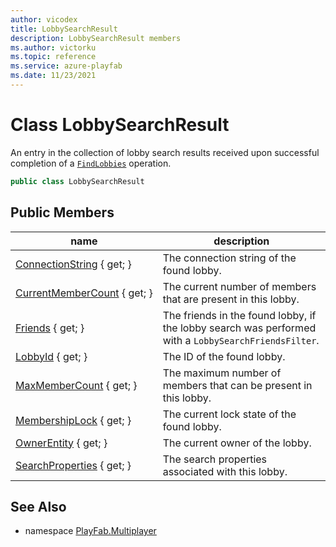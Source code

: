 ```yaml
---
author: vicodex
title: LobbySearchResult
description: LobbySearchResult members
ms.author: victorku
ms.topic: reference
ms.service: azure-playfab
ms.date: 11/23/2021
---
```


# Class LobbySearchResult

An entry in the collection of lobby search results received upon successful completion of a [`FindLobbies`](./PlayFabMultiplayer/FindLobbies.md) operation.

```csharp
public class LobbySearchResult
```

## Public Members

| name | description |
| --- | --- |
| [ConnectionString](LobbySearchResult/ConnectionString.md) { get; } | The connection string of the found lobby. |
| [CurrentMemberCount](LobbySearchResult/CurrentMemberCount.md) { get; } | The current number of members that are present in this lobby. |
| [Friends](LobbySearchResult/Friends.md) { get; } | The friends in the found lobby, if the lobby search was performed with a `LobbySearchFriendsFilter`. |
| [LobbyId](LobbySearchResult/LobbyId.md) { get; } | The ID of the found lobby. |
| [MaxMemberCount](LobbySearchResult/MaxMemberCount.md) { get; } | The maximum number of members that can be present in this lobby. |
| [MembershipLock](LobbySearchResult/MembershipLock.md) { get; } | The current lock state of the found lobby. |
| [OwnerEntity](LobbySearchResult/OwnerEntity.md) { get; } | The current owner of the lobby. |
| [SearchProperties](LobbySearchResult/SearchProperties.md) { get; } | The search properties associated with this lobby. |

## See Also

* namespace [PlayFab.Multiplayer](../PlayFabMultiplayerSDK.md)
